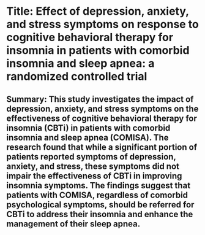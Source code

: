 # Title: Effect of depression, anxiety, and stress symptoms on response to cognitive behavioral therapy for insomnia in patients with comorbid insomnia and sleep apnea: a randomized controlled trial

## Summary: This study investigates the impact of depression, anxiety, and stress symptoms on the effectiveness of cognitive behavioral therapy for insomnia (CBTi) in patients with comorbid insomnia and sleep apnea (COMISA). The research found that while a significant portion of patients reported symptoms of depression, anxiety, and stress, these symptoms did not impair the effectiveness of CBTi in improving insomnia symptoms. The findings suggest that patients with COMISA, regardless of comorbid psychological symptoms, should be referred for CBTi to address their insomnia and enhance the management of their sleep apnea.